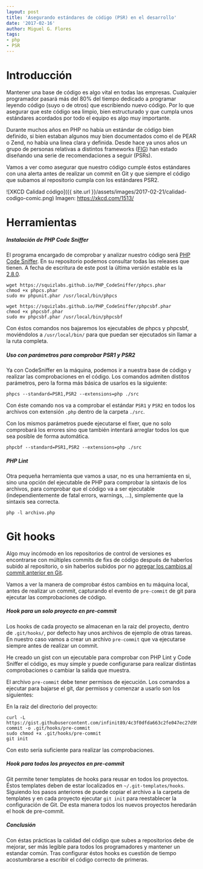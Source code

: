 ```yaml
---
layout: post
title: 'Asegurando estándares de código (PSR) en el desarrollo'
date: '2017-02-16'
author: Miguel G. Flores
tags:
- php
- PSR
---
```


# Introducción
Mantener una base de código es algo vital en todas las empresas. Cualquier programador pasará más
del 80% del tiempo dedicado a programar leyendo código (suyo o de otros) que escribiendo nuevo código. Por
lo que asegurar que este código sea limpio, bien estructurado y que cumpla unos estándares acordados por
todo el equipo es algo muy importante.

Durante muchos años en PHP no había un estándar de código bien definido, si bien estaban algunos muy bien
documentados como el de PEAR o Zend, no había una linea clara y definida. Desde hace ya unos años un
grupo de personas relativas a distintos frameworks ([FIG](http://www.php-fig.org/)) han estado diseñando una 
serie de recomendaciones a seguir (PSRs).

Vamos a ver como asegurar que nuestro código cumple éstos estándares con una alerta antes de realizar un commit
en Git y que siempre el código que subamos al repositorio cumpla con los estándares PSR2.

![XKCD Calidad código]({{ site.url }}/assets/images/2017-02-21/calidad-codigo-comic.png)
Imagen: https://xkcd.com/1513/

# Herramientas
##### Instalación de PHP Code Sniffer
El programa encargado de comprobar y analizar nuestro código será [PHP Code Sniffer](https://github.com/squizlabs/PHP_CodeSniffer). En
su repositorio podemos consultar todas las releases que tienen. A fecha de escritura de este post la
última versión estable es la [2.8.0](https://github.com/squizlabs/PHP_CodeSniffer/releases/tag/2.8.0).

```
wget https://squizlabs.github.io/PHP_CodeSniffer/phpcs.phar
chmod +x phpcs.phar
sudo mv phpunit.phar /usr/local/bin/phpcs
```

```
wget https://squizlabs.github.io/PHP_CodeSniffer/phpcsbf.phar
chmod +x phpcsbf.phar
sudo mv phpcsbf.phar /usr/local/bin/phpcsbf
```

Con éstos comandos nos bajaremos los ejecutables de phpcs y phpcsbf, moviéndolos a `/usr/local/bin/` para que puedan
ser ejecutados sin llamar a la ruta completa.

##### Uso con parámetros para comprobar PSR1 y PSR2
Ya con CodeSniffer en la máquina, podemos ir a nuestra base de código y realizar las comprobaciones en el código. 
Los comandos admiten distitos parámetros, pero la forma más básica de usarlos es la siguiente:

```
phpcs --standard=PSR1,PSR2 --extensions=php ./src
```

Con éste comando nos va a comprobar el estándar `PSR1` y `PSR2` en todos los archivos con extensión `.php` dentro
de la carpeta `./src`.

Con los mismos parámetros puede ejecutarse el fixer, que no solo comprobará los errores sino que también intentará
arreglar todos los que sea posible de forma automática.

```
phpcbf --standard=PSR1,PSR2 --extensions=php ./src
```

##### PHP Lint
Otra pequeña herramienta que vamos a usar, no es una herramienta en si, sino una opción del ejecutable de PHP para
comprobar la sintaxis de los archivos, para comprobar que el código va a ser ejecutable (independientemente de fatal 
errors, warnings, ...), simplemente que la sintaxis sea correcta.

```
php -l archivo.php
```

# Git hooks
Algo muy incómodo en los repositorios de control de versiones es encontrarse con múltiples commits 
de fixs de código después de haberlos subido al repositorio, o sin haberlos subidos por no [agregar los
cambios al commit anterior en Git](http://www.miguelg.com/2016/09/agregar-cambios-commit-anterior-git.html).

Vamos a ver la manera de comprobar éstos cambios en tu máquina local, antes de realizar un commit, capturando
el evento de `pre-commit` de git para ejecutar las comprobaciones de código.

##### Hook para un solo proyecto en pre-commit
Los hooks de cada proyecto se almacenan en la raiz del proyecto, dentro de `.git/hooks/`, por defecto hay unos
archivos de ejemplo de otras tareas. En nuestro caso vamos a crear un archivo `pre-commit` que va ejecutarse siempre antes
de realizar un commit.

He creado un gist con un ejecutable para comprobar con PHP Lint y Code Sniffer el código, es muy simple
y puede configurarse para realizar distintas comprobaciones o cambiar la salida que muestra.

<script src="https://gist.github.com/infinit89/4c3f0dfda663c2fe047ec27d9989fdef.js"></script>

El archivo `pre-commit` debe tener permisos de ejecución. Los comandos a ejecutar para bajarse el git,
dar permisos y comenzar a usarlo son los siguientes:

En la raiz del directorio del proyecto:

``` 
curl -L https://gist.githubusercontent.com/infinit89/4c3f0dfda663c2fe047ec27d9989fdef/raw/adc879591d0cc063768eef1c591762183bca03fb/pre-commit -o .git/hooks/pre-commit
sudo chmod +x .git/hooks/pre-commit
git init
```

Con esto sería suficiente para realizar las comprobaciones.

##### Hook para todos los proyectos en pre-commit
Git permite tener templates de hooks para reusar en todos los proyectos. Éstos templates deben de estar localizados
en `~/.git-templates/hooks`. Siguiendo los pasos anteriores de puede copiar el archivo a la carpeta de templates
y en cada proyecto ejecutar `git init` para reestablecer la configuración de Git. De esta manera todos
los nuevos proyectos heredarán el hook de pre-commit.

##### Conclusión
Con éstas prácticas la calidad del código que subes a repositorios debe de mejorar, ser más legible para todos
los programadores y mantener un estandar común. Tras configurar éstos hooks es cuestión de tiempo acostumbrarse
a escribir el código correcto de primeras.

